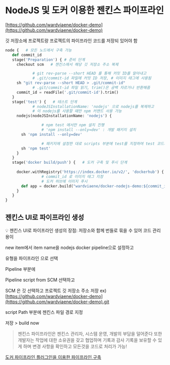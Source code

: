# NodeJS 및 도커 이용한 젠킨스 파이프라인

[https://github.com/wardviaene/docker-demo](https://github.com/wardviaene/docker-demo)

깃 저장소에 프로젝트랑 프로젝트의 파이프라인 코드를 저장되 있어야 함

```python
node {   # 모든 노드에서 구축 가능
   def commit_id
   stage('Preparation') { # 준비 단계
     checkout scm   # 젠킨스에서 해당 깃 저장소 주소 복제

			# git rev-parse --short HEAD 를 통해 커밋 ID를 알아내고
			# .git/commit-id 파일에 커밋 ID 저장, # 이미지 태그에 사용됨
     sh "git rev-parse --short HEAD > .git/commit-id"  
			# .git/commit-id 파일 읽기, trim()은 공백 자르거나 반환해줌                      
     commit_id = readFile('.git/commit-id').trim()
   }
   stage('test') {   # 테스트 단계
			# nodeJSInstallationName: 'nodejs' 으로 nodejs를 복제하고
			# 이 nodejs를 사용할 때만 npm 커맨드 사용 가능
     nodejs(nodeJSInstallationName: 'nodejs') {

				# npm test 에서만 npm 설치 진행
				# 'npm install --only=dev' : 개발 패키지 설치
       sh 'npm install --only=dev'

				# 패키지에 설정한 대로 scripts 부분에 test를 지정하여 test 코드가 담긴 파일 실행
       sh 'npm test'
     }
   }
   stage('docker build/push') {   # 도커 구축 및 푸시 단계
			
     docker.withRegistry('https://index.docker.io/v2/', 'dockerhub') {
				# commit_id 로 이미지 태그 지정
				# 도커 허브에 이미지 푸시
       def app = docker.build("wardviaene/docker-nodejs-demo:${commit_id}", '.').push()
     }
   }
}
```

## 젠킨스 UI로 파이프라인 생성

<aside>
💡 젠킨스 UI로 파이프라인 생성의 장점: 저장소와 함께 번들로 묶을 수 있어 코드 관리 용이

</aside>

new item에서 item name을 nodejs docker pipeline으로 설정하고

유형을 파이프라인 으로 선택 

Pipeline 부분에

Pipeline script from SCM 선택하고

SCM 은 깃 선택하고 프로젝트 깃 저장소 주소 저장 ex) [https://github.com/wardviaene/docker-demo](https://github.com/wardviaene/docker-demo).git

script Path 부분에 젠킨스 파일 경로 지정

저장 > build now 

> 젠킨스 파이프라인은 젠킨스 관리자, 시스템 운영, 개발의 부담을 덜어준다 또한 
개발자는 작업에 대한 소유권을 갖고 협업하며 기록과 감사 기록을 보유할 수 있게 하며
변경 사항을 확인하고 모든것을 코드로 처리가 가능!
> 

[도커 파이프라인 플러그인을 이용한 파이프라인 구축](NodeJS%20%E1%84%86%E1%85%B5%E1%86%BE%20a9771/%E1%84%83%E1%85%A9%E1%84%8F%E1%85%A5%20%E1%84%91%E1%85%A1%E1%84%8B%E1%85%B5%E1%84%91%2042d12.md)